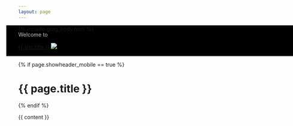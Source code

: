 ```yaml
---
layout: page
---
```

{% include gtag_body.html %}

<style>
.container > header{
  display:none !important;
}
.logo-top-mobile{
  width: 100vw;
  margin-left: -2rem;
  color: rgba(255, 255, 255, 0.75);
  background: #000000;
  padding-bottom:1rem;
}
.logo-top-mobile > .lead-top{
  margin-top: -2rem;
  padding-top: 1rem;
  padding-left: 2rem;
}
.logo-top-mobile > .site-title{
  padding-left: 2rem;
  color: white;
}
</style>

<div class="logo-top-mobile is-hidden-desktop">
  <p class="lead lead-top">Welcome to</p>
  <div class="site-title">
    <a href="/" class="no-select">{{ site.title }}</a>
    <a href="/" class="no-select"><img class="logo-transparent" src="/assets/images/logo_transparent.png" /></a>
  </div>
</div>

{% if page.showheader_mobile == true %}
  <h1>{{ page.title }}</h1>
{% endif %}

{{ content }}
